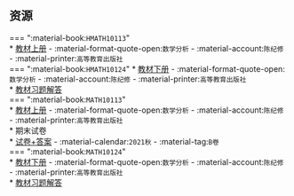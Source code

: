 ## 资源  
=== ":material-book:`HMATH10113`"  
    * [教材上册](http://api.cqu-openlib.cn/file?key=iynPj28sfs2j) - :material-format-quote-open:`数学分析` - :material-account:`陈纪修` - :material-printer:`高等教育出版社`  
=== ":material-book:`HMATH10124`"
    * [教材下册](http://api.cqu-openlib.cn/file?key=imKNY28sfrpg) - :material-format-quote-open:`数学分析` - :material-account:`陈纪修` - :material-printer:`高等教育出版社`  
        * [教材习题解答](http://api.cqu-openlib.cn/file?key=i3kro2zd1jhi)  
=== ":material-book:`MATH10113`"  
    * [教材上册](http://api.cqu-openlib.cn/file?key=iynPj28sfs2j) - :material-format-quote-open:`数学分析` - :material-account:`陈纪修` - :material-printer:`高等教育出版社`  
    * 期末试卷  
        * [试卷+答案](http://api.cqu-openlib.cn/file?key=iWki728sftib) - :material-calendar:`2021秋` - :material-tag:`B卷`  
=== ":material-book:`MATH10124`"  
    * [教材下册](http://api.cqu-openlib.cn/file?key=imKNY28sfrpg) - :material-format-quote-open:`数学分析` - :material-account:`陈纪修` - :material-printer:`高等教育出版社`  
        * [教材习题解答](http://api.cqu-openlib.cn/file?key=i3kro2zd1jhi)  